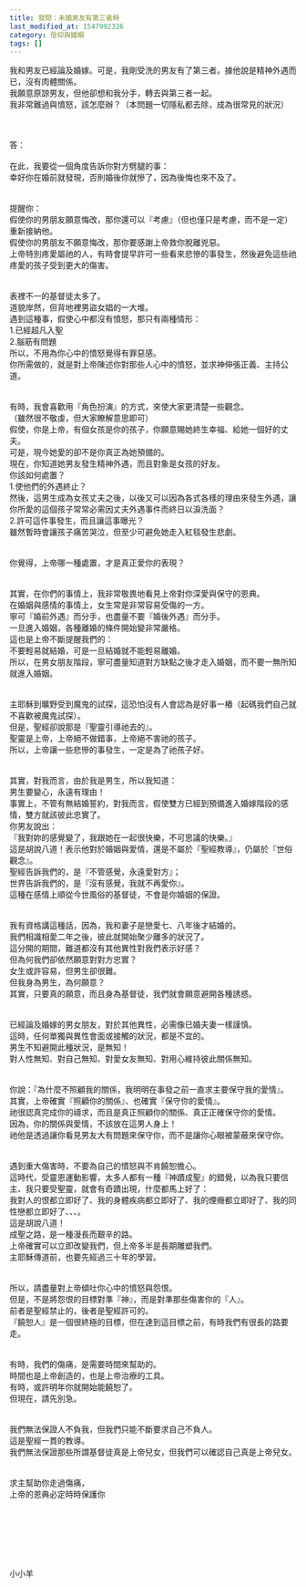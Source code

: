 ```yaml
---
title: 發問：未婚男友有第三者時
last_modified_at: 1547992326
category: 信仰與婚姻
tags: []
---
```


<p>我和男友已經論及婚嫁。可是，我剛受洗的男友有了第三者。據他說是精神外遇而已，沒有肉體關係。<br/>我願意原諒男友，但他卻想和我分手，轉去與第三者一起。<br/>我非常難過與憤怒，該怎麼辦？（本問題一切隱私都去除，成為很常見的狀況）<br/><!--more--><br/><br/><br/>答：<br/><br/>在此，我要從一個角度告訴你對方劈腿的事：<br/>幸好你在婚前就發現，否則婚後你就慘了，因為後悔也來不及了。<br/> <br/><br/>提醒你：<br/>假使你的男朋友願意悔改，那你還可以『考慮』（但也僅只是考慮，而不是一定）重新接納他。<br/>假使你的男朋友不願意悔改，那你要感謝上帝救你脫離兇惡。<br/>上帝特別疼愛屬祂的人，有時會提早許可一些看來悲慘的事發生，然後避免這些祂疼愛的孩子受到更大的傷害。<br/><br/> <br/>表裡不一的基督徒太多了。<br/>道貌岸然，但背地裡男盜女娼的一大堆。<br/>遇到這種事，假使心中都沒有憤怒，那只有兩種情形：<br/>1.已經超凡入聖<br/>2.腦筋有問題<br/>所以，不用為你心中的憤怒覺得有罪惡感。<br/>你所需做的，就是對上帝陳述你對那些人心中的憤怒，並求神伸張正義、主持公道。<br/><br/><br/>有時，我會喜歡用『角色扮演』的方式，來使大家更清楚一些觀念。<br/>（雖然很不敬虔，但大家瞭解意思即可）<br/>假使，你是上帝，有個女孩是你的孩子，你願意賜她終生幸福、給她一個好的丈夫。<br/>可是，現今她愛的卻不是你真正為她預備的。<br/>現在，你知道她男友發生精神外遇，而且對象是女孩的好友。<br/>你該如何處置？<br/>1.使他們的外遇終止？<br/>然後，這男生成為女孩丈夫之後，以後又可以因為各式各樣的理由來發生外遇，讓你所愛的這個孩子常常必需因丈夫外遇事件而終日以淚洗面？<br/>2.許可這件事發生，而且讓這事曝光？<br/>雖然暫時會讓孩子痛苦哭泣，但至少可避免她走入紅毯發生悲劇。<br/> <br/><br/>你覺得，上帝哪一種處置，才是真正愛你的表現？<br/> <br/><br/>其實，在你們的事情上，我非常敬畏地看見上帝對你深愛與保守的恩典。<br/>在婚姻與感情的事情上，女生常是非常容易受傷的一方。<br/>寧可『婚前外遇』而分手，也盡量不要『婚後外遇』而分手。<br/>一旦進入婚姻，各種離婚的條件開始變非常嚴格。<br/>這也是上帝不斷提醒我們的：<br/>不要輕易就結婚，可是一旦結婚就不能輕易離婚。<br/>所以，在男女朋友階段，寧可盡量知道對方缺點之後才走入婚姻，而不要一無所知就進入婚姻。<br/><br/> <br/>主耶穌到曠野受到魔鬼的試探，這恐怕沒有人會認為是好事一樁（起碼我們自己就不喜歡被魔鬼試探）。<br/>但是，聖經卻說那是『聖靈引導祂去的』。<br/>聖靈是上帝，上帝絕不做錯事，上帝絕不害祂的孩子。<br/>所以，上帝讓一些悲慘的事發生，一定是為了祂孩子好。<br/> <br/><br/>其實，對我而言，由於我是男生，所以我知道：<br/>男生要變心，永遠有理由！<br/>事實上，不管有無結婚誓約，對我而言，假使雙方已經到預備進入婚嫁階段的感情，雙方就該彼此忠實了。<br/>你男友說出：<br/>『我對妳的感覺變了，我跟她在一起很快樂，不可思議的快樂。』<br/>這是胡說八道！表示他對於婚姻與愛情，還是不屬於『聖經教導』，仍屬於『世俗觀念』。<br/>聖經告訴我們的，是『不管感覺，永遠愛對方』；<br/>世界告訴我們的，是『沒有感覺，我就不再愛你』。<br/>這種在感情上順從今世風俗的基督徒，不會是你婚姻的保證。<br/> <br/><br/>我有資格講這種話，因為，我和妻子是戀愛七、八年後才結婚的。<br/>我們相識相愛二年之後，彼此就開始聚少離多的狀況了。<br/>這分開的期間，難道都沒有其他異性對我們表示好感？<br/>但為何我們卻依然願意對對方忠實？<br/>女生或許容易，但男生卻很難。<br/>但我身為男生，為何願意？<br/>其實，只要真的願意，而且身為基督徒，我們就會願意避開各種誘惑。<br/> <br/><br/>已經論及婚嫁的男女朋友，對於其他異性，必需像已婚夫妻一樣謹慎。<br/>這時，任何單獨與異性會面或接觸的狀況，都是不宜的。<br/>男生不知避開此種狀況，是無知！<br/>對人性無知、對自己無知、對愛女友無知、對用心維持彼此關係無知。<br/> <br/><br/>你說：『為什麼不照顧我的關係，我明明在事發之前一直求主要保守我的愛情』。<br/>其實，上帝確實『照顧你的關係』、也確實『保守你的愛情』。<br/>祂很認真完成你的禱求，而且是真正照顧你的關係、真正正確保守你的愛情。<br/>因為，你的關係與愛情，不該放在這男人身上！<br/>祂他是透過讓你看見男友大有問題來保守你，而不是讓你心眼被蒙蔽來保守你。<br/> <br/><br/>遇到重大傷害時，不要為自己的憤怒與不肯饒恕擔心。<br/>這時代，受靈恩運動影響，太多人都有一種『神蹟成聖』的錯覺，以為我只要信主、我只要受聖靈，就會有奇蹟出現，什麼都馬上好了：<br/>我對人的恨都立即好了、我的身體疾病都立即好了、我的煙癮都立即好了、我的同性戀都立即好了、、、。<br/>這是胡說八道！<br/>成聖之路，是一種漫長而艱辛的路。<br/>上帝確實可以立即改變我們，但上帝多半是長期雕塑我們。<br/>主耶穌傳道前，也要先經過三十年的學習。<br/> <br/><br/>所以，請盡量對上帝傾吐你心中的憤怒與怨恨。<br/>但是，不是將怨恨的目標對準『神』，而是對準那些傷害你的『人』。<br/>前者是聖經禁止的，後者是聖經許可的。<br/>『饒恕人』是一個很終極的目標，但在達到這目標之前，有時我們有很長的路要走。<br/><br/> <br/>有時，我們的傷痛，是需要時間來幫助的。<br/>時間也是上帝創造的，也是上帝治療的工具。<br/>有時，或許明年你就開始能饒恕了。<br/>但現在，請先別急。<br/> <br/><br/>我們無法保證人不負我，但我們只能不斷要求自己不負人。<br/>這是聖經一貫的教導。<br/>我們無法保證那些所謂基督徒真是上帝兒女，但我們可以確認自己真是上帝兒女。<br/> <br/><br/>求主幫助你走過傷痛，<br/>上帝的恩典必定時時保護你<br/><br/><br/><br/><br/><br/><br/><br/>小小羊<br/><br/><br/><br/><br/><br/><br/><br/><br/><br/></p>